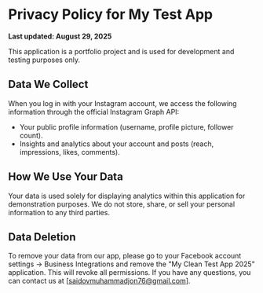 # Privacy Policy for My Test App

**Last updated: August 29, 2025**

This application is a portfolio project and is used for development and testing purposes only.

## Data We Collect
When you log in with your Instagram account, we access the following information through the official Instagram Graph API:
- Your public profile information (username, profile picture, follower count).
- Insights and analytics about your account and posts (reach, impressions, likes, comments).

## How We Use Your Data
Your data is used solely for displaying analytics within this application for demonstration purposes. We do not store, share, or sell your personal information to any third parties.

## Data Deletion
To remove your data from our app, please go to your Facebook account settings -> Business Integrations and remove the "My Clean Test App 2025" application. This will revoke all permissions. If you have any questions, you can contact us at [saidovmuhammadjon76@gmail.com].
